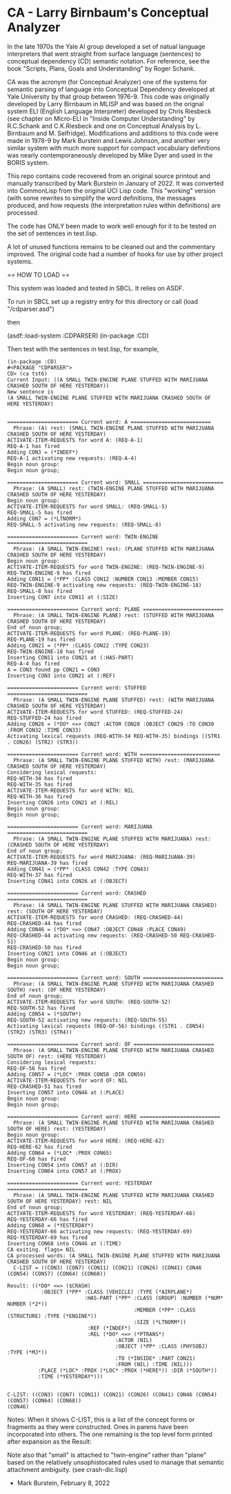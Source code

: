 # CA - Larry Birnbaum's Conceptual Analyzer

In the late 1970s the Yale AI group developed a set of natual language
interpreters that went straight from surface language (sentences) to
conceptual dependency (CD) semantic notation. For reference, see the book 
"Scripts, Plans, Goals and Understanding" by Roger Schank.

CA was the acronym (for Conceptual Analyzer) one of the systems for
semantic parsing of language into Conceptual Dependency developed at Yale
University by that group between 1976-9. This code was originally developed
by Larry Birnbaum in MLISP and was based on the orignal system ELI (English
Language Interpreter) developed by Chris Riesbeck (see chapter on Micro-ELI
in "Inside Computer Understanding" by R.C.Schank and C.K.Riesbeck and one
on Conceptual Analysis by L. Birnbaum and M. Selfridge). Modifications and
additions to this code were made in 1978-9 by Mark Burstein and Lewis
Johnson, and another very similar system with much more support for compact
vocabulary definitions was nearly contemporaneously developed by Mike Dyer
and used in the BORIS system.

This repo contains code recovered from an original source printout and
manually transcribed by Mark Burstein in January of 2022. It was converted
into CommonLisp from the original UCI Lisp code. This "working" version
(with some rewrites to simplify the word definitions, the messages
produced, and how requests (the interpretation rules within definitions)
are processed.

The code has ONLY been made to work well enough for it to be tested on the
set of sentences in test.lisp.

A lot of unused functions remains to be cleaned out and the commentary
improved. The original code had a number of hooks for use by other project
systems.

== HOW TO LOAD ==

This system was loaded and tested in SBCL.  It relies on ASDF.

To run in SBCL set up a registry entry for this directory or call
(load "<this dir>/cdparser.asd")

then

(asdf::load-system :CDPARSER)
(in-package :CD)

Then test with the sentences in test.lisp, for example,
~~~
(in-package :CD)
#<PACKAGE "CDPARSER">
CD> (ca tst6)
Current Input: ((A SMALL TWIN-ENGINE PLANE STUFFED WITH MARIJUANA CRASHED SOUTH OF HERE YESTERDAY))
New sentence is 
(A SMALL TWIN-ENGINE PLANE STUFFED WITH MARIJUANA CRASHED SOUTH OF HERE YESTERDAY) 


======================= Current word: A ========================== 
  Phrase: (A) rest: (SMALL TWIN-ENGINE PLANE STUFFED WITH MARIJUANA CRASHED SOUTH OF HERE YESTERDAY)
ACTIVATE-ITEM-REQUESTS for word A: (REQ-A-1)
REQ-A-1 has fired
Adding CON3 = (*INDEF*)
REQ-A-1 activating new requests: (REQ-A-4)
Begin noun group:
Begin noun group;

======================= Current word: SMALL ========================== 
  Phrase: (A SMALL) rest: (TWIN-ENGINE PLANE STUFFED WITH MARIJUANA CRASHED SOUTH OF HERE YESTERDAY)
Begin noun group:
ACTIVATE-ITEM-REQUESTS for word SMALL: (REQ-SMALL-5)
REQ-SMALL-5 has fired
Adding CON7 = (*LTNORM*)
REQ-SMALL-5 activating new requests: (REQ-SMALL-8)

======================= Current word: TWIN-ENGINE ========================== 
  Phrase: (A SMALL TWIN-ENGINE) rest: (PLANE STUFFED WITH MARIJUANA CRASHED SOUTH OF HERE YESTERDAY)
Begin noun group:
ACTIVATE-ITEM-REQUESTS for word TWIN-ENGINE: (REQ-TWIN-ENGINE-9)
REQ-TWIN-ENGINE-9 has fired
Adding CON11 = (*PP* :CLASS CON12 :NUMBER CON13 :MEMBER CON15)
REQ-TWIN-ENGINE-9 activating new requests: (REQ-TWIN-ENGINE-18)
REQ-SMALL-8 has fired
Inserting CON7 into CON11 at (:SIZE)

======================= Current word: PLANE ========================== 
  Phrase: (A SMALL TWIN-ENGINE PLANE) rest: (STUFFED WITH MARIJUANA CRASHED SOUTH OF HERE YESTERDAY)
End of noun group;
ACTIVATE-ITEM-REQUESTS for word PLANE: (REQ-PLANE-19)
REQ-PLANE-19 has fired
Adding CON21 = (*PP* :CLASS CON22 :TYPE CON23)
REQ-TWIN-ENGINE-18 has fired
Inserting CON11 into CON21 at (:HAS-PART)
REQ-A-4 has fired
A = CON3 found pp CON21 = CON3
Inserting CON3 into CON21 at (:REF)

======================= Current word: STUFFED ========================== 
  Phrase: (A SMALL TWIN-ENGINE PLANE STUFFED) rest: (WITH MARIJUANA CRASHED SOUTH OF HERE YESTERDAY)
ACTIVATE-ITEM-REQUESTS for word STUFFED: (REQ-STUFFED-24)
REQ-STUFFED-24 has fired
Adding CON26 = (*DO* <=> CON27 :ACTOR CON28 :OBJECT CON29 :TO CON30 :FROM CON32 :TIME CON33)
Activating lexical requests (REQ-WITH-34 REQ-WITH-35) bindings ((STR1 . CON26) (STR2) (STR3))

======================= Current word: WITH ========================== 
  Phrase: (A SMALL TWIN-ENGINE PLANE STUFFED WITH) rest: (MARIJUANA CRASHED SOUTH OF HERE YESTERDAY)
Considering lexical requests:
REQ-WITH-34 has fired
REQ-WITH-35 has fired
ACTIVATE-ITEM-REQUESTS for word WITH: NIL
REQ-WITH-36 has fired
Inserting CON26 into CON21 at (:REL)
Begin noun group:
Begin noun group;

======================= Current word: MARIJUANA ========================== 
  Phrase: (A SMALL TWIN-ENGINE PLANE STUFFED WITH MARIJUANA) rest: (CRASHED SOUTH OF HERE YESTERDAY)
End of noun group;
ACTIVATE-ITEM-REQUESTS for word MARIJUANA: (REQ-MARIJUANA-39)
REQ-MARIJUANA-39 has fired
Adding CON41 = (*PP* :CLASS CON42 :TYPE CON43)
REQ-WITH-37 has fired
Inserting CON41 into CON26 at (:OBJECT)

======================= Current word: CRASHED ========================== 
  Phrase: (A SMALL TWIN-ENGINE PLANE STUFFED WITH MARIJUANA CRASHED) rest: (SOUTH OF HERE YESTERDAY)
ACTIVATE-ITEM-REQUESTS for word CRASHED: (REQ-CRASHED-44)
REQ-CRASHED-44 has fired
Adding CON46 = (*DO* <=> CON47 :OBJECT CON48 :PLACE CON49)
REQ-CRASHED-44 activating new requests: (REQ-CRASHED-50 REQ-CRASHED-51)
REQ-CRASHED-50 has fired
Inserting CON21 into CON46 at (:OBJECT)
Begin noun group:
Begin noun group;

======================= Current word: SOUTH ========================== 
  Phrase: (A SMALL TWIN-ENGINE PLANE STUFFED WITH MARIJUANA CRASHED SOUTH) rest: (OF HERE YESTERDAY)
End of noun group;
ACTIVATE-ITEM-REQUESTS for word SOUTH: (REQ-SOUTH-52)
REQ-SOUTH-52 has fired
Adding CON54 = (*SOUTH*)
REQ-SOUTH-52 activating new requests: (REQ-SOUTH-55)
Activating lexical requests (REQ-OF-56) bindings ((STR1 . CON54) (STR2) (STR3) (STR4))

======================= Current word: OF ========================== 
  Phrase: (A SMALL TWIN-ENGINE PLANE STUFFED WITH MARIJUANA CRASHED SOUTH OF) rest: (HERE YESTERDAY)
Considering lexical requests:
REQ-OF-56 has fired
Adding CON57 = (*LOC* :PROX CON58 :DIR CON59)
ACTIVATE-ITEM-REQUESTS for word OF: NIL
REQ-CRASHED-51 has fired
Inserting CON57 into CON46 at (:PLACE)
Begin noun group:
Begin noun group;

======================= Current word: HERE ========================== 
  Phrase: (A SMALL TWIN-ENGINE PLANE STUFFED WITH MARIJUANA CRASHED SOUTH OF HERE) rest: (YESTERDAY)
Begin noun group:
ACTIVATE-ITEM-REQUESTS for word HERE: (REQ-HERE-62)
REQ-HERE-62 has fired
Adding CON64 = (*LOC* :PROX CON65)
REQ-OF-60 has fired
Inserting CON54 into CON57 at (:DIR)
Inserting CON64 into CON57 at (:PROX)

======================= Current word: YESTERDAY ========================== 
  Phrase: (A SMALL TWIN-ENGINE PLANE STUFFED WITH MARIJUANA CRASHED SOUTH OF HERE YESTERDAY) rest: NIL
End of noun group;
ACTIVATE-ITEM-REQUESTS for word YESTERDAY: (REQ-YESTERDAY-66)
REQ-YESTERDAY-66 has fired
Adding CON68 = (*YESTERDAY*)
REQ-YESTERDAY-66 activating new requests: (REQ-YESTERDAY-69)
REQ-YESTERDAY-69 has fired
Inserting CON68 into CON46 at (:TIME)
CA exiting. flags= NIL
CA processed words: (A SMALL TWIN-ENGINE PLANE STUFFED WITH MARIJUANA CRASHED SOUTH OF HERE YESTERDAY) 
  C-LIST = ((CON3) (CON7) (CON11) (CON21) (CON26) (CON41) CON46 (CON54) (CON57) (CON64) (CON68)) 

Result: ((*DO* <=> ($CRASH)
           :OBJECT (*PP* :CLASS (VEHICLE) :TYPE (*AIRPLANE*)
                         :HAS-PART (*PP* :CLASS (GROUP) :NUMBER (*NUM* NUMBER (*2*))
                                         :MEMBER (*PP* :CLASS (STRUCTURE) :TYPE (*ENGINE*))
                                         :SIZE (*LTNORM*)) 
                          :REF (*INDEF*)
                          :REL (*DO* <=> (*PTRANS*)
                                   :ACTOR (NIL)
                                   :OBJECT (*PP* :CLASS (PHYSOBJ) :TYPE (*MJ*))
                                   :TO (*INSIDE* :PART CON21)
                                   :FROM (NIL) :TIME (NIL)))
          :PLACE (*LOC* :PROX (*LOC* :PROX (*HERE*)) :DIR (*SOUTH*))
          :TIME (*YESTERDAY*))) 


C-LIST: ((CON3) (CON7) (CON11) (CON21) (CON26) (CON41) CON46 (CON54) (CON57) (CON64) (CON68)) 
(CON46)
~~~

Notes: When it shows C-LIST, this is a list of the concept forms or
fragments as they were constructed. Ones in parens have been incorporated
into others. The one remaining is the top level form printed after
expansion as the Result:

Note also that "small" is attached to "twin-engine" rather than "plane"
based on the relatively unsophistocated rules used to manage that semantic
attachment ambiguity. (see crash-dic.lisp)

- Mark Burstein, February 8, 2022

